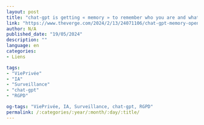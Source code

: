 ```yaml
---
layout: post
title: "chat-gpt is getting « memory » to remember who you are and what you like"
link: "https://www.theverge.com/2024/2/13/24071106/chat-gpt-memory-openai-ai-chatbot-history"
author: N/A
published_date: "19/05/2024"
description: ""
language: en
categories:
- Liens

tags:
- "ViePrivée"
- "IA"
- "Surveillance"
- "chat-gpt"
- "RGPD"

og-tags: "ViePrivée, IA, Surveillance, chat-gpt, RGPD"
permalink: /:categories/:year/:month/:day/:title/
---
```

